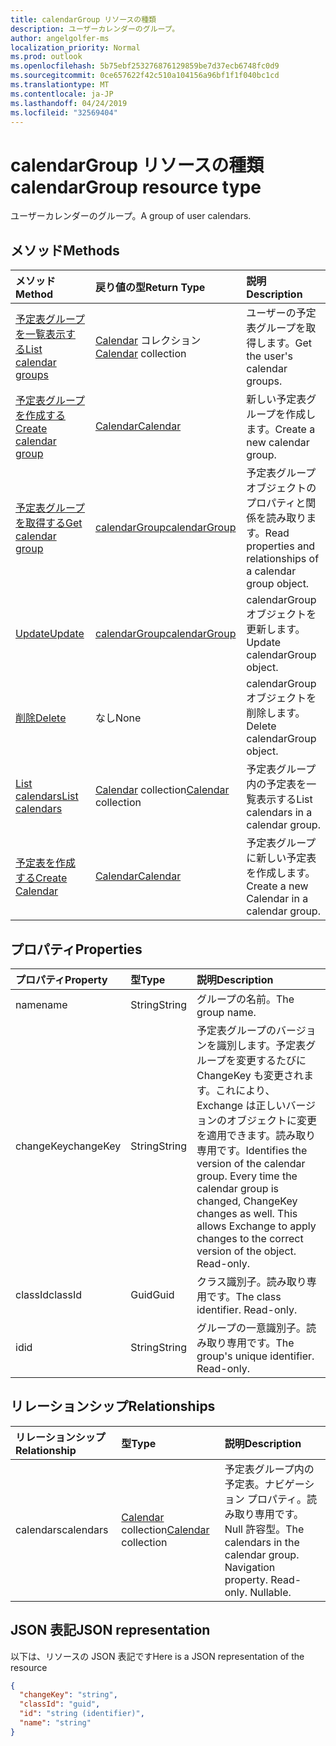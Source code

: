```yaml
---
title: calendarGroup リソースの種類
description: ユーザーカレンダーのグループ。
author: angelgolfer-ms
localization_priority: Normal
ms.prod: outlook
ms.openlocfilehash: 5b75ebf253276876129859be7d37ecb6748fc0d9
ms.sourcegitcommit: 0ce657622f42c510a104156a96bf1f1f040bc1cd
ms.translationtype: MT
ms.contentlocale: ja-JP
ms.lasthandoff: 04/24/2019
ms.locfileid: "32569404"
---
```

# <a name="calendargroup-resource-type"></a><span data-ttu-id="29a3a-103">calendarGroup リソースの種類</span><span class="sxs-lookup"><span data-stu-id="29a3a-103">calendarGroup resource type</span></span>

<span data-ttu-id="29a3a-104">ユーザーカレンダーのグループ。</span><span class="sxs-lookup"><span data-stu-id="29a3a-104">A group of user calendars.</span></span>

## <a name="methods"></a><span data-ttu-id="29a3a-105">メソッド</span><span class="sxs-lookup"><span data-stu-id="29a3a-105">Methods</span></span>

| <span data-ttu-id="29a3a-106">メソッド</span><span class="sxs-lookup"><span data-stu-id="29a3a-106">Method</span></span>                                                      | <span data-ttu-id="29a3a-107">戻り値の型</span><span class="sxs-lookup"><span data-stu-id="29a3a-107">Return Type</span></span>                        | <span data-ttu-id="29a3a-108">説明</span><span class="sxs-lookup"><span data-stu-id="29a3a-108">Description</span></span>                                                   |
| :---------------------------------------------------------- | :--------------------------------- | :------------------------------------------------------------ |
| [<span data-ttu-id="29a3a-109">予定表グループを一覧表示する</span><span class="sxs-lookup"><span data-stu-id="29a3a-109">List calendar groups</span></span>](../api/user-list-calendargroups.md)  | <span data-ttu-id="29a3a-110">[Calendar](calendar.md) コレクション</span><span class="sxs-lookup"><span data-stu-id="29a3a-110">[Calendar](calendar.md) collection</span></span> | <span data-ttu-id="29a3a-111">ユーザーの予定表グループを取得します。</span><span class="sxs-lookup"><span data-stu-id="29a3a-111">Get the user's calendar groups.</span></span>                               |
| [<span data-ttu-id="29a3a-112">予定表グループを作成する</span><span class="sxs-lookup"><span data-stu-id="29a3a-112">Create calendar group</span></span>](../api/user-post-calendargroups.md) | [<span data-ttu-id="29a3a-113">Calendar</span><span class="sxs-lookup"><span data-stu-id="29a3a-113">Calendar</span></span>](calendar.md)            | <span data-ttu-id="29a3a-114">新しい予定表グループを作成します。</span><span class="sxs-lookup"><span data-stu-id="29a3a-114">Create a new calendar group.</span></span>                                  |
| [<span data-ttu-id="29a3a-115">予定表グループを取得する</span><span class="sxs-lookup"><span data-stu-id="29a3a-115">Get calendar group</span></span>](../api/calendargroup-get.md)           | [<span data-ttu-id="29a3a-116">calendarGroup</span><span class="sxs-lookup"><span data-stu-id="29a3a-116">calendarGroup</span></span>](calendargroup.md)  | <span data-ttu-id="29a3a-117">予定表グループ オブジェクトのプロパティと関係を読み取ります。</span><span class="sxs-lookup"><span data-stu-id="29a3a-117">Read properties and relationships of a calendar group object.</span></span> |
| [<span data-ttu-id="29a3a-118">Update</span><span class="sxs-lookup"><span data-stu-id="29a3a-118">Update</span></span>](../api/calendargroup-update.md)                    | [<span data-ttu-id="29a3a-119">calendarGroup</span><span class="sxs-lookup"><span data-stu-id="29a3a-119">calendarGroup</span></span>](calendargroup.md)  | <span data-ttu-id="29a3a-120">calendarGroup オブジェクトを更新します。</span><span class="sxs-lookup"><span data-stu-id="29a3a-120">Update calendarGroup object.</span></span>                                  |
| [<span data-ttu-id="29a3a-121">削除</span><span class="sxs-lookup"><span data-stu-id="29a3a-121">Delete</span></span>](../api/calendargroup-delete.md)                    | <span data-ttu-id="29a3a-122">なし</span><span class="sxs-lookup"><span data-stu-id="29a3a-122">None</span></span>                               | <span data-ttu-id="29a3a-123">calendarGroup オブジェクトを削除します。</span><span class="sxs-lookup"><span data-stu-id="29a3a-123">Delete calendarGroup object.</span></span>                                  |
| [<span data-ttu-id="29a3a-124">List calendars</span><span class="sxs-lookup"><span data-stu-id="29a3a-124">List calendars</span></span>](../api/calendargroup-list-calendars.md)    | <span data-ttu-id="29a3a-125">[Calendar](calendar.md) collection</span><span class="sxs-lookup"><span data-stu-id="29a3a-125">[Calendar](calendar.md) collection</span></span> | <span data-ttu-id="29a3a-126">予定表グループ内の予定表を一覧表示する</span><span class="sxs-lookup"><span data-stu-id="29a3a-126">List calendars in a calendar group.</span></span>                           |
| [<span data-ttu-id="29a3a-127">予定表を作成する</span><span class="sxs-lookup"><span data-stu-id="29a3a-127">Create Calendar</span></span>](../api/calendargroup-post-calendars.md)   | [<span data-ttu-id="29a3a-128">Calendar</span><span class="sxs-lookup"><span data-stu-id="29a3a-128">Calendar</span></span>](calendar.md)            | <span data-ttu-id="29a3a-129">予定表グループに新しい予定表を作成します。</span><span class="sxs-lookup"><span data-stu-id="29a3a-129">Create a new Calendar in a calendar group.</span></span>                    |

## <a name="properties"></a><span data-ttu-id="29a3a-130">プロパティ</span><span class="sxs-lookup"><span data-stu-id="29a3a-130">Properties</span></span>

| <span data-ttu-id="29a3a-131">プロパティ</span><span class="sxs-lookup"><span data-stu-id="29a3a-131">Property</span></span>  | <span data-ttu-id="29a3a-132">型</span><span class="sxs-lookup"><span data-stu-id="29a3a-132">Type</span></span>   | <span data-ttu-id="29a3a-133">説明</span><span class="sxs-lookup"><span data-stu-id="29a3a-133">Description</span></span>                                                                                                                                                                                               |
| :-------- | :----- | :-------------------------------------------------------------------------------------------------------------------------------------------------------------------------------------------------------- |
| <span data-ttu-id="29a3a-134">name</span><span class="sxs-lookup"><span data-stu-id="29a3a-134">name</span></span>      | <span data-ttu-id="29a3a-135">String</span><span class="sxs-lookup"><span data-stu-id="29a3a-135">String</span></span> | <span data-ttu-id="29a3a-136">グループの名前。</span><span class="sxs-lookup"><span data-stu-id="29a3a-136">The group name.</span></span>                                                                                                                                                                                           |
| <span data-ttu-id="29a3a-137">changeKey</span><span class="sxs-lookup"><span data-stu-id="29a3a-137">changeKey</span></span> | <span data-ttu-id="29a3a-138">String</span><span class="sxs-lookup"><span data-stu-id="29a3a-138">String</span></span> | <span data-ttu-id="29a3a-p101">予定表グループのバージョンを識別します。予定表グループを変更するたびに ChangeKey も変更されます。これにより、Exchange は正しいバージョンのオブジェクトに変更を適用できます。読み取り専用です。</span><span class="sxs-lookup"><span data-stu-id="29a3a-p101">Identifies the version of the calendar group. Every time the calendar group is changed, ChangeKey changes as well. This allows Exchange to apply changes to the correct version of the object. Read-only.</span></span> |
| <span data-ttu-id="29a3a-143">classId</span><span class="sxs-lookup"><span data-stu-id="29a3a-143">classId</span></span>   | <span data-ttu-id="29a3a-144">Guid</span><span class="sxs-lookup"><span data-stu-id="29a3a-144">Guid</span></span>   | <span data-ttu-id="29a3a-p102">クラス識別子。読み取り専用です。</span><span class="sxs-lookup"><span data-stu-id="29a3a-p102">The class identifier. Read-only.</span></span>                                                                                                                                                                          |
| <span data-ttu-id="29a3a-147">id</span><span class="sxs-lookup"><span data-stu-id="29a3a-147">id</span></span>        | <span data-ttu-id="29a3a-148">String</span><span class="sxs-lookup"><span data-stu-id="29a3a-148">String</span></span> | <span data-ttu-id="29a3a-p103">グループの一意識別子。読み取り専用です。</span><span class="sxs-lookup"><span data-stu-id="29a3a-p103">The group's unique identifier. Read-only.</span></span>                                                                                                                                                                 |

## <a name="relationships"></a><span data-ttu-id="29a3a-151">リレーションシップ</span><span class="sxs-lookup"><span data-stu-id="29a3a-151">Relationships</span></span>

| <span data-ttu-id="29a3a-152">リレーションシップ</span><span class="sxs-lookup"><span data-stu-id="29a3a-152">Relationship</span></span> | <span data-ttu-id="29a3a-153">型</span><span class="sxs-lookup"><span data-stu-id="29a3a-153">Type</span></span>                               | <span data-ttu-id="29a3a-154">説明</span><span class="sxs-lookup"><span data-stu-id="29a3a-154">Description</span></span>                                                                    |
| :----------- | :--------------------------------- | :----------------------------------------------------------------------------- |
| <span data-ttu-id="29a3a-155">calendars</span><span class="sxs-lookup"><span data-stu-id="29a3a-155">calendars</span></span>    | <span data-ttu-id="29a3a-156">[Calendar](calendar.md) collection</span><span class="sxs-lookup"><span data-stu-id="29a3a-156">[Calendar](calendar.md) collection</span></span> | <span data-ttu-id="29a3a-p104">予定表グループ内の予定表。ナビゲーション プロパティ。読み取り専用です。Null 許容型。</span><span class="sxs-lookup"><span data-stu-id="29a3a-p104">The calendars in the calendar group. Navigation property. Read-only. Nullable.</span></span> |

## <a name="json-representation"></a><span data-ttu-id="29a3a-161">JSON 表記</span><span class="sxs-lookup"><span data-stu-id="29a3a-161">JSON representation</span></span>

<span data-ttu-id="29a3a-162">以下は、リソースの JSON 表記です</span><span class="sxs-lookup"><span data-stu-id="29a3a-162">Here is a JSON representation of the resource</span></span>

<!--{
  "blockType": "resource",
  "optionalProperties": [
    "calendars"
  ],
  "keyProperty": "id",
  "baseType": "microsoft.graph.entity",
  "@odata.type": "microsoft.graph.calendarGroup",
  "@odata.annotations": [
    {
      "property": "calendars",
      "capabilities": {
        "changeTracking": false,
        "expandable": false,
        "navigability": "single",
        "searchable": false
      }
    }
  ]
}-->

```json
{
  "changeKey": "string",
  "classId": "guid",
  "id": "string (identifier)",
  "name": "string"
}
```

<!-- uuid: 8fcb5dbc-d5aa-4681-8e31-b001d5168d79
2015-10-25 14:57:30 UTC -->

<!-- {
  "type": "#page.annotation",
  "description": "calendarGroup resource",
  "keywords": "",
  "section": "documentation",
  "tocPath": ""
}-->
